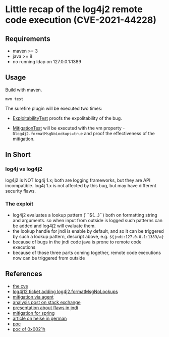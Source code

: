 # Little recap of the log4j2 remote code execution (CVE-2021-44228)

## Requirements

* maven >= 3
* java >= 8
* no running ldap on 127.0.0.1:1389

## Usage

Build with maven.

```
mvn test
```

The surefire plugin will be executed two times:

* [ExploitabilityTest](./src/test/java/ExploitabilityTest.java) proofs the expolitability of the bug.

* [MitigationTest](./src/test/java/MitigationTest.java) will be executed with the vm property
```-Dlog4j2.formatMsgNoLookups=true``` and proof the effectiveness of the mitigation.

## In Short

### log4j vs log4j2

log4j2 is NOT log4j 1.x; both are logging frameworks, but they are API incompatible. log4j 1.x is not affected by this
bug, but may have different security flaws.

### The exploit

* log4j2 evaluates a lookup pattern (```${...}``) both on formatting string and arguments. so when input from outside is
  logged such patterns can be added and log4j2 will evaluate them.
* the lookup handle for jndi is enable by default, and so it can be triggered by such a lookup pattern, descript above,
  e.g.
  ```${jndi:127.0.0.1:1389/a}```
* because of bugs in the jndi code java is prone to remote code executions
* because of those three parts coming together, remote code executions now can be triggered from outside

## References

* [the cve](https://nvd.nist.gov/vuln/detail/CVE-2021-44228)
* [log4j12 ticket adding log4j2.formatMsgNoLookups](https://issues.apache.org/jira/browse/LOG4J2-2109)
* [mitigation via agent](https://github.com/corretto/hotpatch-for-apache-log4j2)
* [analysis post on stack exchange](https://security.stackexchange.com/a/257933)
* [presentation about flaws in jndi](https://www.blackhat.com/docs/us-16/materials/us-16-Munoz-A-Journey-From-JNDI-LDAP-Manipulation-To-RCE.pdf)
* [mitigation for spring](https://spring.io/blog/2021/12/10/log4j2-vulnerability-and-spring-boot)
* [article on heise in german](https://www.heise.de/news/Kritische-Zero-Day-Luecke-in-log4j-gefaehrdet-zahlreiche-Server-und-Apps-6291653.html)
* [poc](https://github.com/tangxiaofeng7/CVE-2021-44228-Apache-Log4j-Rce)
* [poc of 0x0021h](https://github.com/0x0021h/apache-log4j-rce)

